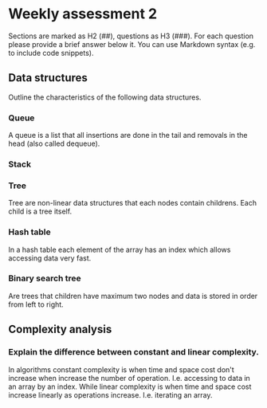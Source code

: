 # Weekly assessment 2

Sections are marked as H2 (##), questions as H3 (###).
For each question please provide a brief answer below it.
You can use Markdown syntax (e.g. to include code snippets).

## Data structures

Outline the characteristics of the following data structures.

### Queue

A queue is a list that all insertions are done in the tail and removals in the head (also called dequeue).

### Stack

### Tree

Tree are non-linear data structures that each nodes contain childrens. Each child is a tree itself. 

### Hash table

In a hash table each element of the array has an index which allows accessing data very fast.


### Binary search tree

Are trees that children have maximum two nodes and data is stored in order from left to right.


## Complexity analysis


### Explain the difference between constant and linear complexity.

In algorithms constant complexity is when time and space cost don't increase when increase the number of operation. I.e. accessing to data in an array by an index. While linear complexity is when time and space cost increase linearly as operations increase. I.e. iterating an array.
